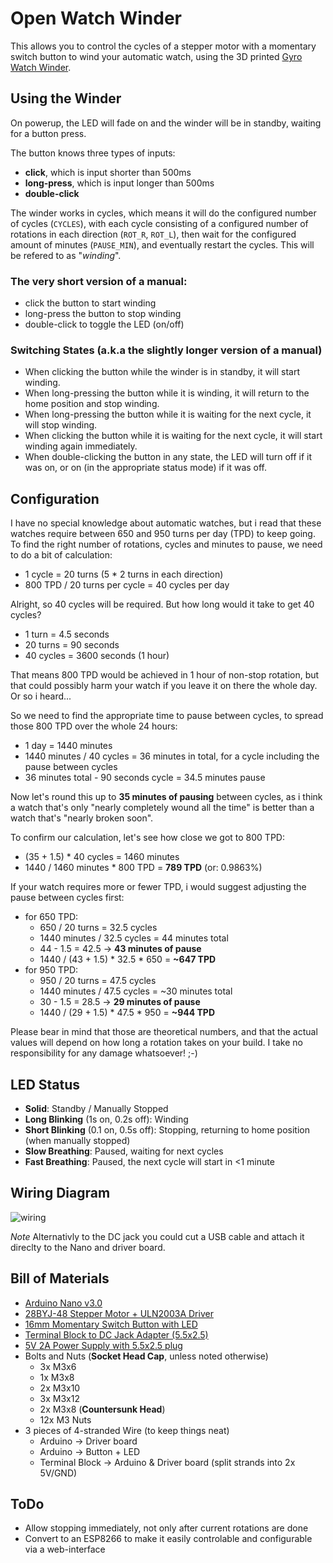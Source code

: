 # Open Watch Winder

This allows you to control the cycles of a stepper motor with a momentary switch button to wind your automatic watch, using the 3D printed [Gyro Watch Winder](https://cults3d.com/en/3d-model/fashion/gyro-winder-watch-winder-remontoir-montre).

## Using the Winder
On powerup, the LED will fade on and the winder will be in standby, waiting for a button press.

The button knows three types of inputs:
* **click**, which is input shorter than 500ms
* **long-press**, which is input longer than 500ms
* **double-click**

The winder works in cycles, which means it will do the configured number of cycles (`CYCLES`), with each cycle consisting of a configured number of rotations in each direction (`ROT_R`, `ROT_L`), then wait for the
configured amount of minutes (`PAUSE_MIN`), and eventually restart the cycles. This will be refered to as "_winding_".

### The very short version of a manual:
* click the button to start winding
* long-press the button to stop winding
* double-click to toggle the LED (on/off)

### Switching States (a.k.a the slightly longer version of a manual)
* When clicking the button while the winder is in standby, it will start winding.
* When long-pressing the button while it is winding, it will return to the home position and stop winding.
* When long-pressing the button while it is waiting for the next cycle, it will stop winding.
* When clicking the button while it is waiting for the next cycle, it will start winding again immediately.
* When double-clicking the button in any state, the LED will turn off if it was on, or on (in the appropriate status mode) if it was off.

## Configuration
I have no special knowledge about automatic watches, but i read that these watches require between 650 and 950 turns per day (TPD) to keep going.
To find the right number of rotations, cycles and minutes to pause, we need to do a bit of calculation:

* 1 cycle = 20 turns (5 * 2 turns in each direction)
* 800 TPD / 20 turns per cycle = 40 cycles per day

Alright, so 40 cycles will be required. But how long would it take to get 40 cycles?

* 1 turn = 4.5 seconds
* 20 turns = 90 seconds
* 40 cycles = 3600 seconds (1 hour)

That means 800 TPD would be achieved in 1 hour of non-stop rotation, but that could possibly harm your watch if you leave it on there the whole day. Or so i heard...

So we need to find the appropriate time to pause between cycles, to spread those 800 TPD over the whole 24 hours:

* 1 day = 1440 minutes
* 1440 minutes / 40 cycles = 36 minutes in total, for a cycle including the pause between cycles
* 36 minutes total - 90 seconds cycle = 34.5 minutes pause

Now let's round this up to **35 minutes of pausing** between cycles, as i think a watch that's only "nearly completely wound all the time" is better than a watch that's "nearly broken soon".

To confirm our calculation, let's see how close we got to 800 TPD:

* (35 + 1.5) * 40 cycles = 1460 minutes 
* 1440 / 1460 minutes * 800 TPD = **789 TPD** (or: 0.9863%)

If your watch requires more or fewer TPD, i would suggest adjusting the pause between cycles first:

* for 650 TPD: 
  * 650 / 20 turns = 32.5 cycles
  * 1440 minutes / 32.5 cycles = 44 minutes total
  * 44 - 1.5 = 42.5 -> **43 minutes of pause**
  * 1440 / (43 + 1.5) * 32.5 * 650 = **~647 TPD**
* for 950 TPD:
  * 950 / 20 turns = 47.5 cycles
  * 1440 minutes / 47.5 cycles = ~30 minutes total
  * 30 - 1.5 = 28.5 -> **29 minutes of pause**
  * 1440 / (29 + 1.5) * 47.5 * 950 = **~944 TPD**

Please bear in mind that those are theoretical numbers, and that the actual values will depend on
how long a rotation takes on your build. I take no responsibility for any damage whatsoever! ;-)

## LED Status
* **Solid**: Standby / Manually Stopped
* **Long Blinking** (1s on, 0.2s off): Winding
* **Short Blinking** (0.1 on, 0.5s off): Stopping, returning to home position (when manually stopped)
* **Slow Breathing**: Paused, waiting for next cycles
* **Fast Breathing**: Paused, the next cycle will start in <1 minute

## Wiring Diagram

![wiring](https://user-images.githubusercontent.com/51437323/122342225-0a780000-cf4d-11eb-85f8-0dc57559c56d.png)


*Note* Alternativly to the DC jack you could cut a USB cable and attach it direclty to the Nano and driver board.

## Bill of Materials
* [Arduino Nano v3.0](https://amzn.to/2WuV7lG)
* [28BYJ-48 Stepper Motor + ULN2003A Driver](https://amzn.to/2YHja3K)
* [16mm Momentary Switch Button with LED](https://s.click.aliexpress.com/e/_dSWuGXf)
* [Terminal Block to DC Jack Adapter (5.5x2.5)](https://amzn.to/2LdH2Us)
* [5V 2A Power Supply with 5.5x2.5 plug](https://amzn.to/3dCZyCf)
* Bolts and Nuts (**Socket Head Cap**, unless noted otherwise)
  * 3x M3x6
  * 1x M3x8
  * 2x M3x10
  * 3x M3x12
  * 2x M3x8 (**Countersunk Head**)
  * 12x M3 Nuts
* 3 pieces of 4-stranded Wire (to keep things neat)
  * Arduino -> Driver board 
  * Arduino -> Button + LED
  * Terminal Block -> Arduino & Driver board (split strands into 2x 5V/GND)

## ToDo
* Allow stopping immediately, not only after current rotations are done
* Convert to an ESP8266 to make it easily controlable and configurable via a web-interface

